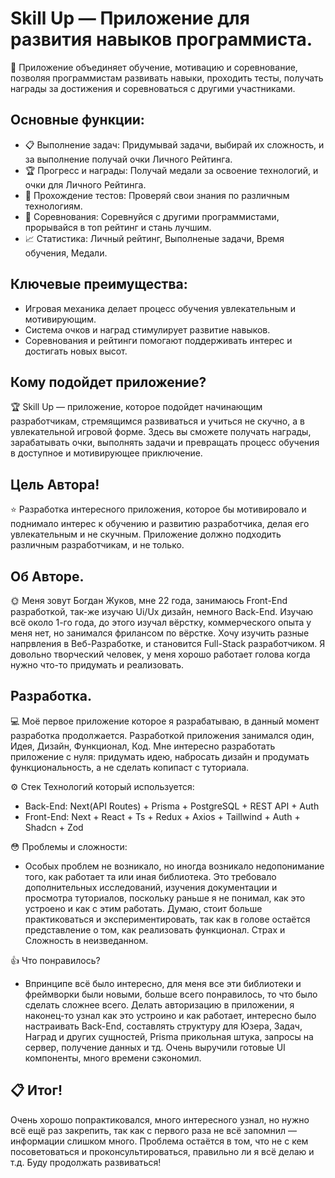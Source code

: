 # Skill Up — Приложение для развития навыков программиста.
🚀 Приложение объединяет обучение, мотивацию и соревнование, позволяя программистам развивать навыки, проходить тесты, получать награды за достижения и соревноваться с другими участниками.

## Основные функции:
- 📋 Выполнение задач: Придумывай задачи, выбирай их сложность, и за выполнение получай очки Личного Рейтинга.
- 🏆 Прогресс и награды: Получай медали за освоение технологий, и очки для Личного Рейтинга.
- 📝 Прохождение тестов: Проверяй свои знания по различным технологиям.
- 💪 Соревнования: Соревнуйся с другими программистами, прорывайся в топ рейтинг и стань лучшим.
- 📈 Статистика: Личный рейтинг, Выполненые задачи, Время обучения, Медали.

## Ключевые преимущества:
- Игровая механика делает процесс обучения увлекательным и мотивирующим.
- Система очков и наград стимулирует развитие навыков.
- Соревнования и рейтинги помогают поддерживать интерес и достигать новых высот.

## Кому подойдет приложение?
🏆 Skill Up — приложение, которое подойдет начинающим разработчикам, стремящимся развиваться и учиться не скучно,
а в увлекательной игровой форме. Здесь вы сможете получать награды, зарабатывать очки, выполнять задачи
и превращать процесс обучения в доступное и мотивирующее приключение.

## Цель Автора!
⭐ Разработка интересного приложения, которое бы мотивировало и поднимало интерес к обучению и развитию разработчика,
делая его увлекательным и не скучным. Приложение должно подходить различным разработчикам, и не только.

## Об Авторе.
🌞 Меня зовут Богдан Жуков, мне 22 года, занимаюсь Front-End разработкой, так-же изучаю Ui/Ux дизайн, немного Back-End.
Изучаю всё около 1-го года, до этого изучал вёрстку, коммерческого опыта у меня нет, но занимался фрилансом по вёрстке.
Хочу изучить разные напрвления в Веб-Разработке, и становится Full-Stack разработчиком. Я довольно творческий человек,
у меня хорошо работает голова когда нужно что-то придумать и реализовать.        
   
## Разработка.
💻 Моё первое приложение которое я разрабатываю, в данный момент разработка продолжается.
Разработкой приложения занимался один, Идея, Дизайн, Функционал, Код. Мне интересно разработать приложение
с нуля: придумать идею, набросать дизайн и продумать функциональность, а не сделать копипаст с туториала.

⚙️ Стек Технологий который используется:
- Back-End: Next(API Routes) + Prisma + PostgreSQL + REST API + Auth 
- Front-End: Next + React + Ts + Redux + Axios + Taillwind + Auth + Shadcn + Zod

😳 Проблемы и сложности:
- Особых проблем не возникало, но иногда возникало недопонимание того, как работает та или иная библиотека. 
Это требовало дополнительных исследований, изучения документации и просмотра туториалов, поскольку раньше
я не понимал, как это устроено и как с этим работать. Думаю, стоит больше практиковаться и экспериментировать,
так как в голове остаётся представление о том, как реализовать функционал. Страх и Сложность в неизведанном.

👍 Что понравилось?
- Впринципе всё было интересно, для меня все эти библиотеки и фреймворки были новыми, больше всего понравилось,
то что было сделать сложнее всего. Делать авторизацию в приложении, я наконец-то узнал как это устроино и как
работает, интересно было настраивать Back-End, составлять структуру для Юзера, Задач, Наград и других сущностей,
Prisma прикольная штука, запросы на сервер, получение данных и тд. Очень выручили готовые UI компоненты, много
времени сэкономил.


## 📋 Итог!
Очень хорошо попрактиковался, много интересного узнал, но нужно всё ещё раз закрепить, так как с первого раза
не всё запомнил — информации слишком много. Проблема остаётся в том, что не с кем посоветоваться и проконсультироваться, 
правильно ли я всё делаю и т.д. Буду продолжать развиваться!      
 
   

 

 

